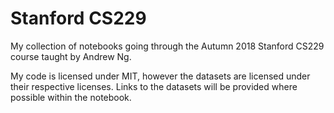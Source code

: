 # Stanford CS229

My collection of notebooks going through the Autumn 2018 Stanford CS229 course taught by Andrew Ng.

My code is licensed under MIT, however the datasets are licensed under their respective licenses. Links to the datasets will be provided where possible within the notebook.
